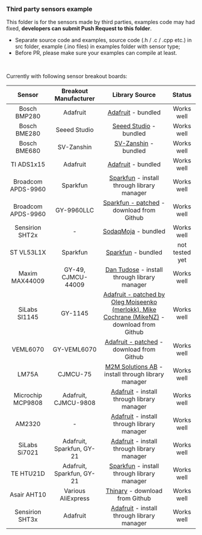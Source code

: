### Third party sensors example

This folder is for the sensors made by third parties, examples code may had fixed, **developers can submit Push Request to this folder**.

- Separate source code and examples, source code (.h / .c / .cpp etc.) in src folder, example (.ino files) in examples folder with sensor type;
- Before PR, please make sure your examples can compile at least.

&nbsp;

Currently with following sensor breakout boards:

|       Sensor       |   Breakout Manufacturer   |                                                                       Library Source                                                                        |     Status     |
|:------------------:|:-------------------------:|:-----------------------------------------------------------------------------------------------------------------------------------------------------------:|:--------------:|
|    Bosch BMP280    |         Adafruit          |                                          [Adafruit](https://github.com/adafruit/Adafruit_BMP280_Library) - bundled                                          |   Works well   |
|    Bosch BME280    |       Seeed Studio        |                                           [Seeed Studio](https://github.com/Seeed-Studio/Grove_BME280) - bundled                                            |   Works well   |
|    Bosch BME680    |        SV-Zanshin         |                                                [SV-Zanshin](https://github.com/SV-Zanshin/BME680) - bundled                                                 |   Works well   |
|     TI ADS1x15     |         Adafruit          |                                             [Adafruit](https://github.com/adafruit/Adafruit_ADS1X15) - bundled                                              |   Works well   |
| Broadcom APDS-9960 |         Sparkfun          |                         [Sparkfun](https://github.com/sparkfun/APDS-9960_RGB_and_Gesture_Sensor) - install through library manager                          |   Works well   |
| Broadcom APDS-9960 |        GY-9960LLC         |                      [Sparkfun - patched](https://github.com/sparkfun/APDS-9960_RGB_and_Gesture_Sensor/pull/25) - download from Github                      |   Works well   |
|  Sensirion SHT2x   |             -             |                                               [SodaqMoja](https://github.com/SodaqMoja/Sodaq_SHT2x) - bundled                                               |   Works well   |
|     ST VL53L1X     |         Sparkfun          |                                     [Sparkfun](https://github.com/sparkfun/SparkFun_VL53L1X_Arduino_Library) - bundled                                      | not tested yet |
|   Maxim MAX44009   |    GY-49, CJMCU-44009     |                                    [Dan Tudose](https://github.com/dantudose/MAX44009) - install through library manager                                    |   Works well   |
|   SiLabs SI1145    |          GY-1145          | [Adafruit - patched by Oleg Moiseenko (merlokk), Mike Cochrane (MikeNZ)](https://github.com/mikenz/A9_Adafruit_SI1145/tree/CubeCell) - download from Github |   Works well   |
|      VEML6070      |        GY-VEML6070        |                          [Adafruit - patched](https://github.com/mikenz/A9_Adafruit_VEML6070/tree/CubeCell) - download from Github                          |   Works well   |
|       LM75A        |         CJMCU-75          |                              [M2M Solutions AB](https://github.com/m2m-solutions/M2M_LM75A) - install through library manager                               |   Works well   |
| Microchip MCP9808  |   Adafruit, CJMCU-9808    |                             [Adafruit](https://github.com/adafruit/Adafruit_MCP9808_Library) - install through library manager                              |   Works well   |
|       AM2320       |             -             |                                  [Adafruit](https://github.com/adafruit/Adafruit_AM2320) - install through library manager                                  |   Works well   |
|   SiLabs Si7021    | Adafruit, Sparkfun, GY-21 |                                  [Adafruit](https://github.com/adafruit/Adafruit_Si7021) - install through library manager                                  |   Works well   |
|     TE HTU21D      | Adafruit, Sparkfun, GY-21 |                     [Sparkfun](https://github.com/sparkfun/SparkFun_HTU21D_Breakout_Arduino_Library) - install through library manager                      |   Works well   |
|    Asair AHT10     |    Various AliExpress     |                                             [Thinary](https://github.com/Thinary/AHT10) - download from Github                                              |   Works well   |
|  Sensirion SHT3x   |         Adafruit          |                                  [Adafruit](https://github.com/adafruit/Adafruit_SHT31) - install through library manager                                   |   Works well   |
